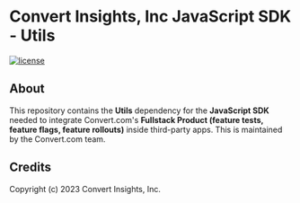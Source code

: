 # Convert Insights, Inc JavaScript SDK - Utils

[![license](https://img.shields.io/badge/license-Apache--2.0-green)](https://choosealicense.com/licenses/apache-2.0/)

## About

This repository contains the **Utils** dependency for the **JavaScript SDK** needed to integrate Convert.com's **Fullstack Product (feature tests, feature flags, feature rollouts)** inside third-party apps. This is maintained by the Convert.com team.

## Credits

Copyright (c) 2023 Convert Insights, Inc.
